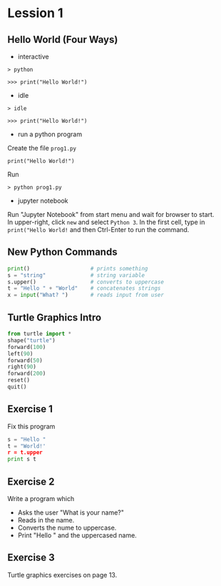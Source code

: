 # Lession 1

## Hello World (Four Ways)

* interactive 

```
> python

>>> print("Hello World!")
```

* idle

```
> idle

>>> print("Hello World!")
```

* run a python program

Create the file `prog1.py`
```
print("Hello World!")
```

Run
```
> python prog1.py
```

* jupyter notebook

Run "Jupyter Notebook" from start menu and wait for browser to start.   
In upper-right, click `new` and select `Python 3`.  In the first cell,
type in `print("Hello World!` and then Ctrl-Enter to run the command.


## New Python Commands

```python
print()                   # prints something
s = "string"              # string variable
s.upper()                 # converts to uppercase
t = "Hello " + "World"    # concatenates strings
x = input("What? ")       # reads input from user
```

## Turtle Graphics Intro

```python
from turtle import *
shape("turtle")
forward(100)
left(90)
forward(50)
right(90)
forward(200)
reset()
quit()
```

## Exercise 1

Fix this program

```python
s = "Hello "
t = "World!'
r = t.upper
print s t
```

## Exercise 2

Write a program which
* Asks the user "What is your name?"
* Reads in the name.
* Converts the nume to uppercase.
* Print "Hello " and the uppercased name.

## Exercise 3

Turtle graphics exercises on page 13.



